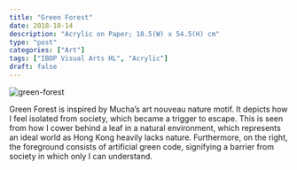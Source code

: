```yaml
---
title: "Green Forest"
date: 2018-10-14
description: "Acrylic on Paper; 18.5(W) x 54.5(H) cm"
type: "post"
categories: ["Art"]
tags: ["IBDP Visual Arts HL", "Acrylic"]
draft: false
---
```


![green-forest](/images/post/green-forest.jpg)

Green Forest is inspired by Mucha’s art nouveau nature motif. It depicts how I feel isolated from society, which became a trigger to escape. This is seen from how I cower behind a leaf in a natural environment, which represents an ideal world as Hong Kong heavily lacks nature. Furthermore, on the right, the foreground consists of artificial green code, signifying a barrier from society in which only I can understand.
